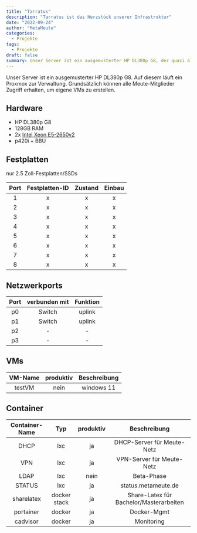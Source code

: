 ```yaml
---
title: "Tarratus"
description: "Tarratus ist das Herzstück unserer Infrastruktur"
date: "2022-09-24"
author: "MetaMeute"
categories:
  - Projekte
tags:
  - Projekte
draft: false
summary: Unser Server ist ein ausgemusterter HP DL380p G8, der quasi alles hostet, was die MetaMeute benötigt. Vom Türstatus bis hin zu eigenen Projekten.
---
```


Unser Server ist ein ausgemusterter HP DL380p G8. Auf diesem läuft ein Proxmox zur Verwaltung. Grundsätzlich können alle Meute-Mitglieder Zugriff erhalten, um eigene VMs zu erstellen.

## Hardware
- HP DL380p G8
- 128GB RAM
- 2x [Intel Xeon E5-2650v2](https://ark.intel.com/content/www/de/de/ark/products/75269/intel-xeon-processor-e52650-v2-20m-cache-2-60-ghz.html)
- p420i + BBU

## Festplatten
nur 2.5 Zoll-Festplatten/SSDs

| Port | Festplatten-ID | Zustand | Einbau |
| :---: | :---: | :---: | :---: |
| 1 | x | x | x |
| 2 | x | x | x |
| 3 | x | x | x |
| 4 | x | x | x |
| 5 | x | x | x |
| 6 | x | x | x |
| 7 | x | x | x |
| 8 | x | x | x |

## Netzwerkports
| Port | verbunden mit | Funktion |
| :---: | :---: | :---: |
| p0 | Switch | uplink |
| p1 | Switch | uplink |
| p2 | - | - |
| p3 | - | - |

## VMs

| VM-Name | produktiv | Beschreibung |
| :---: | :---: | :---: |
| testVM | nein | windows 11 |

## Container
| Container-Name | Typ | produktiv | Beschreibung |
| :---: | :---: | :---: | :---: |
| DHCP | lxc | ja | DHCP-Server für Meute-Netz |
| VPN | lxc | ja | VPN-Server für Meute-Netz |
| LDAP | lxc | nein | Beta-Phase |
| STATUS | lxc | ja | status.metameute.de |
| sharelatex | docker stack | ja | Share-Latex für Bachelor/Masterarbeiten |
| portainer | docker | ja | Docker-Mgmt |
| cadvisor | docker | ja | Monitoring |
